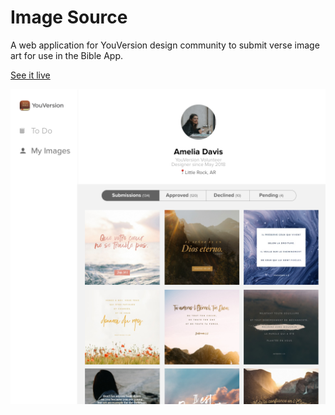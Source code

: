 # Image Source
A web application for YouVersion design community to submit verse image art for use in the Bible App.

[See it live](https://img-src.netlify.com/)

![](/ui-design/user-profile/desktop.png)
